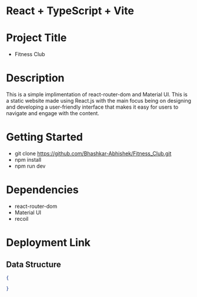 # React + TypeScript + Vite

# Project Title
* Fitness Club

# Description
This is a simple implimentation of react-router-dom and Material UI. This is a static website made using React.js with the main
focus being on designing and developing a user-friendly interface that makes it easy for users to navigate and engage with the content.

# Getting Started
 * git clone https://github.com/Bhashkar-Abhishek/Fitness_Club.git
 * npm install
 * npm run dev

# Dependencies
* react-router-dom
* Material UI
* recoil

# Deployment Link 


## Data Structure 
```json
{

}